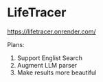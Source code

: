 # LifeTracer
https://lifetracer.onrender.com/

Plans: 
1. Support Englist Search
2. Augment LLM parser
3. Make results more beautiful